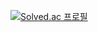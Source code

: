[![Solved.ac
프로필](http://mazassumnida.wtf/api/v2/generate_badge?boj=diyung)](https://solved.ac/diyung)
